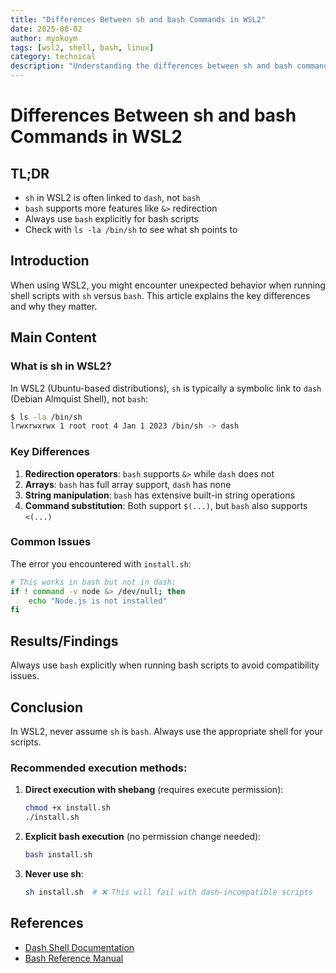 ```yaml
---
title: "Differences Between sh and bash Commands in WSL2"
date: 2025-08-02
author: myokoym
tags: [wsl2, shell, bash, linux]
category: technical
description: "Understanding the differences between sh and bash commands in WSL2 environments"
---
```


# Differences Between sh and bash Commands in WSL2

## TL;DR

- `sh` in WSL2 is often linked to `dash`, not `bash`
- `bash` supports more features like `&>` redirection
- Always use `bash` explicitly for bash scripts
- Check with `ls -la /bin/sh` to see what sh points to

## Introduction

When using WSL2, you might encounter unexpected behavior when running shell scripts with `sh` versus `bash`. This article explains the key differences and why they matter.

## Main Content

### What is sh in WSL2?

In WSL2 (Ubuntu-based distributions), `sh` is typically a symbolic link to `dash` (Debian Almquist Shell), not `bash`:

```bash
$ ls -la /bin/sh
lrwxrwxrwx 1 root root 4 Jan 1 2023 /bin/sh -> dash
```

### Key Differences

1. **Redirection operators**: `bash` supports `&>` while `dash` does not
2. **Arrays**: `bash` has full array support, `dash` has none
3. **String manipulation**: `bash` has extensive built-in string operations
4. **Command substitution**: Both support `$(...)`, but `bash` also supports `<(...)`

### Common Issues

The error you encountered with `install.sh`:

```bash
# This works in bash but not in dash:
if ! command -v node &> /dev/null; then
    echo "Node.js is not installed"
fi
```

## Results/Findings

Always use `bash` explicitly when running bash scripts to avoid compatibility issues.

## Conclusion

In WSL2, never assume `sh` is `bash`. Always use the appropriate shell for your scripts.

### Recommended execution methods:

1. **Direct execution with shebang** (requires execute permission):
   ```bash
   chmod +x install.sh
   ./install.sh
   ```

2. **Explicit bash execution** (no permission change needed):
   ```bash
   bash install.sh
   ```

3. **Never use sh**:
   ```bash
   sh install.sh  # ❌ This will fail with dash-incompatible scripts
   ```

## References

- [Dash Shell Documentation](https://wiki.ubuntu.com/DashAsBinSh)
- [Bash Reference Manual](https://www.gnu.org/software/bash/manual/)